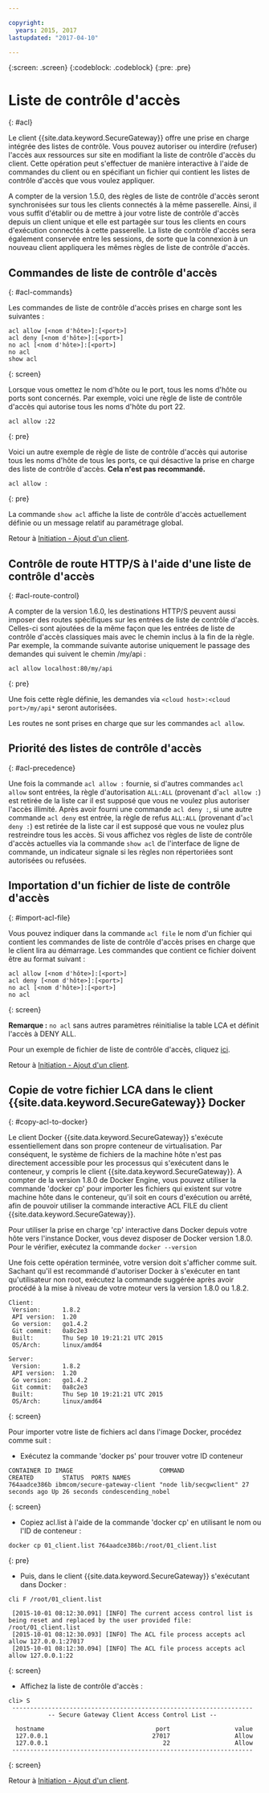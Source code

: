```yaml
---

copyright:
  years: 2015, 2017
lastupdated: "2017-04-10"

---
```

{:screen: .screen}
{:codeblock: .codeblock}
{:pre: .pre}

# Liste de contrôle d'accès
{: #acl}

Le client {{site.data.keyword.SecureGateway}} offre une prise en charge intégrée des listes de contrôle. Vous pouvez autoriser ou interdire (refuser) l'accès aux ressources sur site en modifiant la liste de contrôle d'accès du client.  Cette opération peut s'effectuer de manière interactive à l'aide de commandes du client ou en spécifiant un fichier qui contient les listes de contrôle d'accès que vous voulez appliquer.

A compter de la version 1.5.0, des règles de liste de contrôle d'accès seront synchronisées sur tous les clients connectés à la même passerelle.  Ainsi, il vous suffit d'établir ou de mettre à jour votre liste de contrôle d'accès depuis un client unique et elle est partagée sur tous les clients en cours d'exécution connectés à cette passerelle.  La liste de contrôle d'accès sera également conservée entre les sessions, de sorte que la connexion à un nouveau client appliquera les mêmes règles de liste de contrôle d'accès.

## Commandes de liste de contrôle d'accès
{: #acl-commands}

Les commandes de liste de contrôle d'accès prises en charge sont les suivantes :

```
acl allow [<nom d'hôte>]:[<port>]
acl deny [<nom d'hôte>]:[<port>]
no acl [<nom d'hôte>]:[<port>]
no acl
show acl
```
{: screen}

Lorsque vous omettez le nom d'hôte ou le port, tous les noms d'hôte ou ports sont concernés.  Par exemple, voici une règle de liste de contrôle d'accès qui autorise tous les noms d'hôte du port 22.

```
acl allow :22
```
{: pre}

Voici un autre exemple de règle de liste de contrôle d'accès qui autorise tous les noms d'hôte de tous les ports, ce qui désactive la prise en charge des liste de contrôle d'accès. <b>Cela n'est pas recommandé.</b>

```
acl allow :
```
{: pre}

La commande `show acl` affiche la liste de contrôle d'accès actuellement définie ou un message relatif au paramétrage global.

Retour à [Initiation - Ajout d'un client](/docs/services/SecureGateway/securegateway_client.html).

## Contrôle de route HTTP/S à l'aide d'une liste de contrôle d'accès
{: #acl-route-control}

A compter de la version 1.6.0, les destinations HTTP/S peuvent aussi imposer des routes spécifiques sur les entrées de liste de contrôle d'accès.  Celles-ci sont ajoutées de la même façon que les entrées de liste de contrôle d'accès classiques mais avec le chemin inclus à la fin de la règle. Par exemple, la commande suivante autorise uniquement le passage des demandes qui suivent le chemin /my/api :

```
acl allow localhost:80/my/api
```
{: pre}

Une fois cette règle définie, les demandes via `<cloud host>:<cloud port>/my/api*` seront autorisées.

Les routes ne sont prises en charge que sur les commandes `acl allow`.

## Priorité des listes de contrôle d'accès
{: #acl-precedence}

Une fois la commande `acl allow :` fournie, si d'autres commandes `acl allow` sont entrées, la règle d'autorisation `ALL:ALL` (provenant d'`acl allow :`) est retirée de la liste car il est supposé que vous ne voulez plus autoriser l'accès illimité.  Après avoir fourni une commande `acl deny :`, si une autre commande `acl deny` est entrée, la règle de refus `ALL:ALL` (provenant d'`acl deny :`) est retirée de la liste car il est supposé que vous ne voulez plus restreindre tous les accès.  Si vous affichez vos règles de liste de contrôle d'accès actuelles via la commande `show acl` de l'interface de ligne de commande, un indicateur signale si les règles non répertoriées sont autorisées ou refusées.

## Importation d'un fichier de liste de contrôle d'accès
{: #import-acl-file}

Vous pouvez indiquer dans la commande `acl file` le nom d'un fichier qui contient les commandes de liste de contrôle d'accès prises en charge que le client lira au démarrage. Les commandes que contient ce fichier doivent être au format suivant :

```
acl allow [<nom d'hôte>]:[<port>]
acl deny [<nom d'hôte>]:[<port>]
no acl [<nom d'hôte>]:[<port>]
no acl
```
{: screen}

<b>Remarque :</b> `no acl` sans autres paramètres réinitialise la table LCA et définit l'accès à DENY ALL.

Pour un exemple de fichier de liste de contrôle d'accès, cliquez [ici](/docs/services/SecureGateway/securegateway_acl-file.html).

Retour à [Initiation - Ajout d'un client](/docs/services/SecureGateway/securegateway_client.html).

## Copie de votre fichier LCA dans le client {{site.data.keyword.SecureGateway}} Docker
{: #copy-acl-to-docker}

Le client Docker {{site.data.keyword.SecureGateway}} s'exécute essentiellement dans son propre conteneur de virtualisation.  Par conséquent, le système de fichiers de la machine hôte n'est pas directement accessible pour les processus qui s'exécutent dans le conteneur, y compris le client {{site.data.keyword.SecureGateway}}.  A compter de la version 1.8.0 de Docker Engine, vous pouvez utiliser la commande 'docker cp' pour importer les fichiers qui existent sur votre machine hôte dans le conteneur, qu'il soit en cours d'exécution ou arrêté, afin de pouvoir utiliser la commande interactive ACL FILE du client {{site.data.keyword.SecureGateway}}.

Pour utiliser la prise en charge 'cp' interactive dans Docker depuis votre hôte vers l'instance Docker, vous devez disposer de Docker version 1.8.0. Pour le vérifier, exécutez la commande `docker --version`

Une fois cette opération terminée, votre version doit s'afficher comme suit. Sachant qu'il est recommandé d'autoriser Docker à s'exécuter en tant qu'utilisateur non root, exécutez la commande suggérée après avoir procédé à la mise à niveau de votre moteur vers la version 1.8.0 ou 1.8.2.

```
Client:
 Version:      1.8.2
 API version:  1.20
 Go version:   go1.4.2
 Git commit:   0a8c2e3
 Built:        Thu Sep 10 19:21:21 UTC 2015
 OS/Arch:      linux/amd64

Server:
 Version:      1.8.2
 API version:  1.20
 Go version:   go1.4.2
 Git commit:   0a8c2e3
 Built:        Thu Sep 10 19:21:21 UTC 2015
 OS/Arch:      linux/amd64
```
{: screen}

Pour importer votre liste de fichiers acl dans l'image Docker, procédez comme suit :

- Exécutez la commande 'docker ps' pour trouver votre ID conteneur

```
CONTAINER ID IMAGE                        COMMAND                CREATED        STATUS  PORTS NAMES
764aadce386b ibmcom/secure-gateway-client "node lib/secgwclient" 27 seconds ago Up 26 seconds condescending_nobel
```
{: screen}

- Copiez acl.list à l'aide de la commande 'docker cp' en utilisant le nom ou l'ID de conteneur :

```
docker cp 01_client.list 764aadce386b:/root/01_client.list
```
{: pre}

- Puis, dans le client {{site.data.keyword.SecureGateway}} s'exécutant dans Docker :

```
cli F /root/01_client.list

 [2015-10-01 08:12:30.091] [INFO] The current access control list is being reset and replaced by the user provided file: /root/01_client.list
 [2015-10-01 08:12:30.093] [INFO] The ACL file process accepts acl allow 127.0.0.1:27017
 [2015-10-01 08:12:30.094] [INFO] The ACL file process accepts acl allow 127.0.0.1:22
```
{: screen}

- Affichez la liste de contrôle d'accès :

```
cli> S
 -------------------------------------------------------------------
           -- Secure Gateway Client Access Control List --          

  hostname                               port                  value
  127.0.0.1                             27017                  Allow
  127.0.0.1                                22                  Allow
 -------------------------------------------------------------------
```
{: screen}

Retour à [Initiation - Ajout d'un client](/docs/services/SecureGateway/securegateway_client.html).
